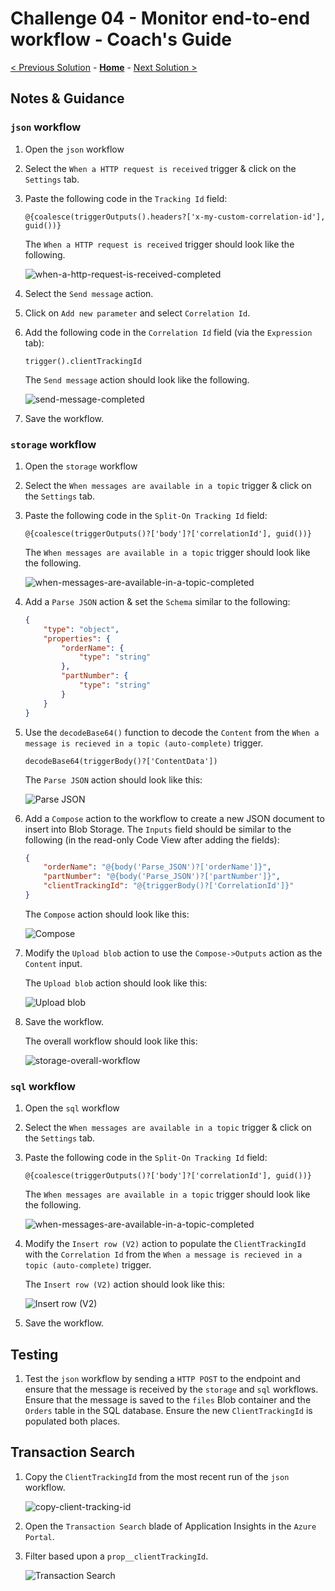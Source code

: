 # Challenge 04 - Monitor end-to-end workflow - Coach's Guide 

[< Previous Solution](./Solution-03.md) - **[Home](./README.md)** - [Next Solution >](./Solution-05.md)

## Notes & Guidance

### `json` workflow

1.  Open the `json` workflow

1.  Select the `When a HTTP request is received` trigger & click on the `Settings` tab.

1.  Paste the following code in the `Tracking Id` field:

    ```
    @{coalesce(triggerOutputs().headers?['x-my-custom-correlation-id'], guid())}
    ```

    The `When a HTTP request is received` trigger should look like the following.

    ![when-a-http-request-is-received-completed](./Solutions/Solution-04/.img/json-when-a-http-request-is-received-completed.png)

1.  Select the `Send message` action.

1.  Click on `Add new parameter` and select `Correlation Id`.

1.  Add the following code in the `Correlation Id` field (via the `Expression` tab):

    ```
    trigger().clientTrackingId
    ```

    The `Send message` action should look like the following.

    ![send-message-completed](./Solutions/Solution-04/.img/json-send-message-completed.png)

1.  Save the workflow.

### `storage` workflow

1.  Open the `storage` workflow

1.  Select the `When messages are available in a topic` trigger & click on the `Settings` tab.

1.  Paste the following code in the `Split-On Tracking Id` field:

    ```
    @{coalesce(triggerOutputs()?['body']?['correlationId'], guid())}
    ```

    The `When messages are available in a topic` trigger should look like the following.

    ![when-messages-are-available-in-a-topic-completed](./Solutions/Solution-04/.img/storage-when-messages-are-available-in-a-topic-completed.png)

1.  Add a `Parse JSON` action & set the `Schema` similar to the following:

    ```json
    {
        "type": "object",
        "properties": {
            "orderName": {
                "type": "string"
            },
            "partNumber": {
                "type": "string"
            }
        }
    }
    ```

1.  Use the `decodeBase64()` function to decode the `Content` from the `When a message is recieved in a topic (auto-complete)` trigger. 

    ```decodeBase64(triggerBody()?['ContentData'])```

    The `Parse JSON` action should look like this:

    ![Parse JSON](./Solutions/Solution-03/.img/parse-json-completed.png)

1.  Add a `Compose` action to the workflow to create a new JSON document to insert into Blob Storage. The `Inputs` field should be similar to the following (in the read-only Code View after adding the fields):

    ```json
    {
        "orderName": "@{body('Parse_JSON')?['orderName']}",
        "partNumber": "@{body('Parse_JSON')?['partNumber']}",
        "clientTrackingId": "@{triggerBody()?['CorrelationId']}"
    }
    ```

    The `Compose` action should look like this:

    ![Compose](./Solutions/Solution-04/.img/storage-compose-completed.png)

1.  Modify the `Upload blob` action to use the `Compose->Outputs` action as the `Content` input.

    The `Upload blob` action should look like this:

    ![Upload blob](./Solutions/Solution-04/.img/storage-upload-blob-to-storage-container-completed.png)

1.  Save the workflow.

    The overall workflow should look like this:

    ![storage-overall-workflow](./Solutions/Solution-04/.img/storage-workflow-completed.png)

### `sql` workflow

1.  Open the `sql` workflow

1.  Select the `When messages are available in a topic` trigger & click on the `Settings` tab.

1.  Paste the following code in the `Split-On Tracking Id` field:

    ```
    @{coalesce(triggerOutputs()?['body']?['correlationId'], guid())}
    ```

    The `When messages are available in a topic` trigger should look like the following.

    ![when-messages-are-available-in-a-topic-completed](./Solutions/Solution-04/.img/sql-when-messages-are-available-in-a-topic-completed.png)

1.  Modify the `Insert row (V2)` action to populate the `ClientTrackingId` with the `Correlation Id` from the `When a message is recieved in a topic (auto-complete)` trigger.

    The `Insert row (V2)` action should look like this:

    ![Insert row (V2)](./Solutions/Solution-04/.img/sql-insert-row-v2-completed.png)

1.  Save the workflow.

## Testing

1.  Test the `json` workflow by sending a `HTTP POST` to the endpoint and ensure that the message is received by the `storage` and `sql` workflows. Ensure that the message is saved to the `files` Blob container and the `Orders` table in the SQL database. Ensure the new `ClientTrackingId` is populated both places.

## Transaction Search

1.  Copy the `ClientTrackingId` from the most recent run of the `json` workflow.

    ![copy-client-tracking-id](./Solutions/Solution-04/.img/copy-client-tracking-id.png)

1.  Open the `Transaction Search` blade of Application Insights in the `Azure Portal`.

1. Filter based upon a `prop__clientTrackingId`.

    ![Transaction Search](./Solutions/Solution-04/.img/transaction-search.png)